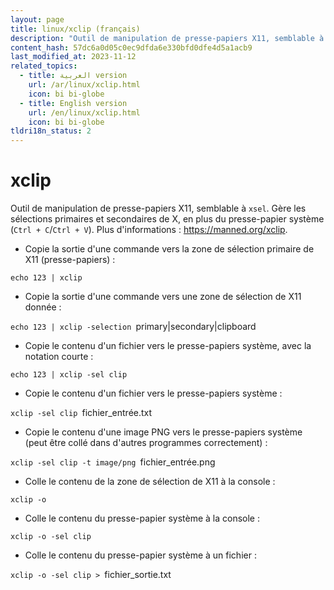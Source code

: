 ```yaml
---
layout: page
title: linux/xclip (français)
description: "Outil de manipulation de presse-papiers X11, semblable à `xsel`."
content_hash: 57dc6a0d05c0ec9dfda6e330bfd0dfe4d5a1acb9
last_modified_at: 2023-11-12
related_topics:
  - title: العربية version
    url: /ar/linux/xclip.html
    icon: bi bi-globe
  - title: English version
    url: /en/linux/xclip.html
    icon: bi bi-globe
tldri18n_status: 2
---
```

# xclip

Outil de manipulation de presse-papiers X11, semblable à `xsel`.
Gère les sélections primaires et secondaires de X, en plus du presse-papier système (`Ctrl + C`/`Ctrl + V`).
Plus d'informations : <https://manned.org/xclip>.

- Copie la sortie d'une commande vers la zone de sélection primaire de X11 (presse-papiers) :

`echo 123 | xclip`

- Copie la sortie d'une commande vers une zone de sélection de X11 donnée :

`echo 123 | xclip -selection `<span class="tldr-var badge badge-pill bg-dark-lm bg-white-dm text-white-lm text-dark-dm font-weight-bold">primary|secondary|clipboard</span>

- Copie le contenu d'un fichier vers le presse-papiers système, avec la notation courte :

`echo 123 | xclip -sel clip`

- Copie le contenu d'un fichier vers le presse-papiers système :

`xclip -sel clip `<span class="tldr-var badge badge-pill bg-dark-lm bg-white-dm text-white-lm text-dark-dm font-weight-bold">fichier_entrée.txt</span>

- Copie le contenu d'une image PNG vers le presse-papiers système (peut être collé dans d'autres programmes correctement) :

`xclip -sel clip -t image/png `<span class="tldr-var badge badge-pill bg-dark-lm bg-white-dm text-white-lm text-dark-dm font-weight-bold">fichier_entrée.png</span>

- Colle le contenu de la zone de sélection de X11 à la console :

`xclip -o`

- Colle le contenu du presse-papier système à la console :

`xclip -o -sel clip`

- Colle le contenu du presse-papier système à un fichier :

`xclip -o -sel clip > `<span class="tldr-var badge badge-pill bg-dark-lm bg-white-dm text-white-lm text-dark-dm font-weight-bold">fichier_sortie.txt</span>
